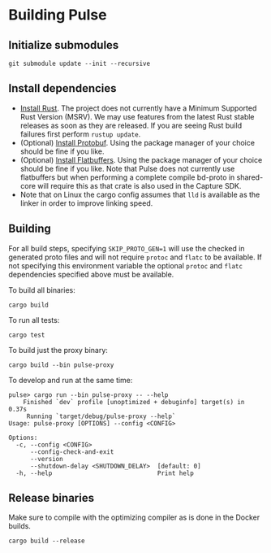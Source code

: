 # Building Pulse

## Initialize submodules

```
git submodule update --init --recursive
```

## Install dependencies

* [Install Rust](https://www.rust-lang.org/tools/install). The project does not currently have a
  Minimum Supported Rust Version (MSRV). We may use features from the latest Rust stable releases as
  soon as they are released. If you are seeing Rust build failures first perform `rustup update`.
* (Optional) [Install Protobuf](https://github.com/protocolbuffers/protobuf/releases). Using the
  package manager of your choice should be fine if you like.
* (Optional) [Install Flatbuffers](https://github.com/google/flatbuffers/releases). Using the
  package manager of your choice should be fine if you like. Note that Pulse does not currently use
  flatbuffers but when performing a complete compile bd-proto in shared-core will require this as
  that crate is also used in the Capture SDK.
* Note that on Linux the cargo config assumes that `lld` is available as the linker in order to
  improve linking speed.

## Building

For all build steps, specifying `SKIP_PROTO_GEN=1` will use the checked in generated proto files
and will not require `protoc` and `flatc` to be available. If not specifying this environment
variable the optional `protoc` and `flatc` dependencies specified above must be available.

To build all binaries:

```
cargo build
```

To run all tests:

```
cargo test
```

To build just the proxy binary:

```
cargo build --bin pulse-proxy
```

To develop and run at the same time:

```
pulse> cargo run --bin pulse-proxy -- --help
    Finished `dev` profile [unoptimized + debuginfo] target(s) in 0.37s
     Running `target/debug/pulse-proxy --help`
Usage: pulse-proxy [OPTIONS] --config <CONFIG>

Options:
  -c, --config <CONFIG>
      --config-check-and-exit
      --version
      --shutdown-delay <SHUTDOWN_DELAY>  [default: 0]
  -h, --help                             Print help
```

## Release binaries

Make sure to compile with the optimizing compiler as is done in the Docker builds.

```
cargo build --release
```
